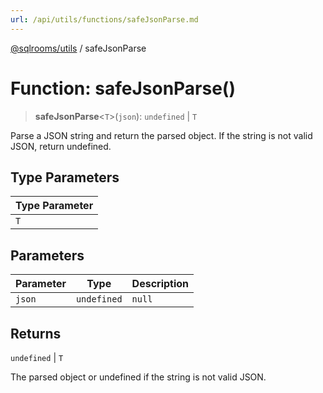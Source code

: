 ```yaml
---
url: /api/utils/functions/safeJsonParse.md
---
```

[@sqlrooms/utils](../index.md) / safeJsonParse

# Function: safeJsonParse()

> **safeJsonParse**<`T`>(`json`): `undefined` | `T`

Parse a JSON string and return the parsed object.
If the string is not valid JSON, return undefined.

## Type Parameters

| Type Parameter |
| ------ |
| `T` |

## Parameters

| Parameter | Type | Description |
| ------ | ------ | ------ |
| `json` | `undefined` | `null` | `string` | The JSON string to parse. |

## Returns

`undefined` | `T`

The parsed object or undefined if the string is not valid JSON.
